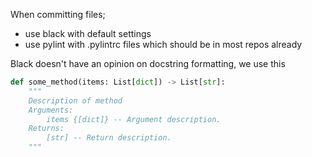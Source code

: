 When committing files;

* use black with default settings
* use pylint with .pylintrc files which should be in most repos already

Black doesn't have an opinion on docstring formatting, we use this

```python
def some_method(items: List[dict]) -> List[str]:
    """
    Description of method
    Arguments:
        items {[dict]} -- Argument description.
    Returns:
        [str] -- Return description.
    """
```
